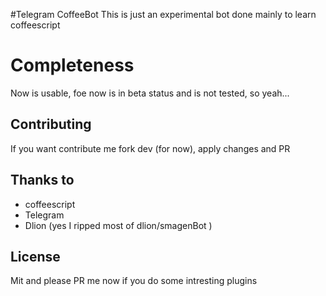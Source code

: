 #Telegram CoffeeBot
This is just an experimental bot done mainly to learn coffeescript

# Completeness
Now is usable, foe now is in beta status and is not tested, so yeah...

## Contributing
If you want contribute me fork dev (for now), apply changes and PR

## Thanks to
- coffeescript
- Telegram
- Dlion (yes I ripped most of dlion/smagenBot )

## License
Mit and please PR me now if you do some intresting plugins
